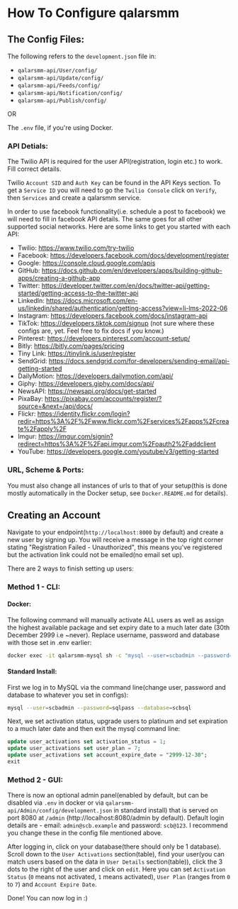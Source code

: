 # How To Configure qalarsmm
## The Config Files:
The following refers to the `development.json` file in:

- `qalarsmm-api/User/config/`
- `qalarsmm-api/Update/config/`
- `qalarsmm-api/Feeds/config/`
- `qalarsmm-api/Notification/config/`
- `qalarsmm-api/Publish/config/`

OR

The `.env` file, if you're using Docker.

### API Detials:
The Twilio API is required for the user API(registration, login etc.) to work. Fill correct details.

Twilio `Account SID` and `Auth Key` can be found in the API Keys section. To get a `Service ID` you will need to go the `Twilio Console` click on `Verify`, then `Services` and create a qalarsmm service.

In order to use facebook functionality(i.e. schedule a post to facebook) we will need to fill in facebook API details. The same goes for all other supported social networks. Here are some links to get you started with each API:

- Twilio: https://www.twilio.com/try-twilio
- Facebook: https://developers.facebook.com/docs/development/register
- Google: https://console.cloud.google.com/apis
- GitHub: https://docs.github.com/en/developers/apps/building-github-apps/creating-a-github-app
- Twitter: https://developer.twitter.com/en/docs/twitter-api/getting-started/getting-access-to-the-twitter-api
- LinkedIn: https://docs.microsoft.com/en-us/linkedin/shared/authentication/getting-access?view=li-lms-2022-06
- Instagram: https://developers.facebook.com/docs/instagram-api
- TikTok: https://developers.tiktok.com/signup (not sure where these configs are, yet. Feel free to fix docs if you know.)
- Pinterest: https://developers.pinterest.com/account-setup/
- Bitly: https://bitly.com/pages/pricing
- Tiny Link: https://tinylink.is/user/register
- SendGrid: https://docs.sendgrid.com/for-developers/sending-email/api-getting-started
- DailyMotion: https://developers.dailymotion.com/api/
- Giphy: https://developers.giphy.com/docs/api/
- NewsAPI: https://newsapi.org/docs/get-started
- PixaBay: https://pixabay.com/accounts/register/?source=&next=/api/docs/
- Flickr: https://identity.flickr.com/login?redir=https%3A%2F%2Fwww.flickr.com%2Fservices%2Fapps%2Fcreate%2Fapply%2F
- Imgur: https://imgur.com/signin?redirect=https%3A%2F%2Fapi.imgur.com%2Foauth2%2Faddclient
- YouTube: https://developers.google.com/youtube/v3/getting-started

### URL, Scheme & Ports:
You must also change all instances of urls to that of your setup(this is done mostly automatically in the Docker setup, see `Docker.README.md` for details).

## Creating an Account
Navigate to your endpoint(`http://localhost:8000` by default) and create a new user by signing up. You will receive a message in the top right corner stating "Registration Failed - Unauthorized", this means you've registered but the activation link could not be emailed(no email set up).

There are 2 ways to finish setting up users:

### Method 1 - CLI:
#### Docker:
The following command will manually activate ALL users as well as assign the highest available package and set expiry date to a much later date (30th December 2999 i.e ~never). Replace username, password and database with those set in .env earlier:
```bash
docker exec -it qalarsmm-mysql sh -c "mysql --user=scbadmin --password=sqlpass --database=scbsql < /perma-act-users.sql"
```

#### Standard Install:
First we log in to MySQL via the command line(change user, password and database to whatever you set in configs): 
```bash
mysql --user=scbadmin --password=sqlpass --database=scbsql
```

Next, we set activation status, upgrade users to platinum and set expiration to a much later date and then exit the mysql command line:
```sql
update user_activations set activation_status = 1;
update user_activations set user_plan = 7;
update user_activations set account_expire_date = "2999-12-30";
exit
```

### Method 2 - GUI:
There is now an optional admin panel(enabled by default, but can be disabled via `.env` in docker or via `qalarsmm-api/Admin/config/development.json` in standard install) that is served on port 8080 at `/admin` (http://localhost:8080/admin by default). Default login details are - email: `admin@scb.example` and password: `scb@123`. I recommend you change these in the config file mentioned above.

After logging in, click on your database(there should only be 1 database). Scroll down to the `User Activations` section(table), find your user(you can match users based on the data in `User Details` section(table)), click the 3 dots to the right of the user and click on `edit`. Here you can set `Activation Status` (`0` means not activated, `1` means activated), `User Plan` (ranges from `0` to `7`) and `Account Expire Date`.

Done! You can now log in :)
